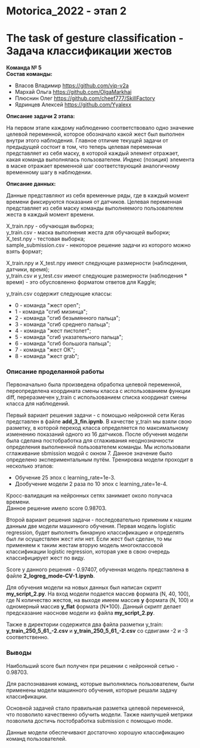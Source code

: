 # Motorica_2022  - этап 2
# The task of gesture classification  - Задача классификации жестов

**Команда № 5**  
**Состав команды:**  

- Власов Владимир https://github.com/vip-v2a
- Мархай Ольга https://github.com/OlgaMarkhai
- Плюснин Олег https://github.com/cheef777/SkillFactory
- Ядринцев Алексей https://github.com/Yyalexx

**Описание задачи 2 этапа:**  

На первом этапе каждому наблюдению соответствовало одно значение целевой переменной, которое обозначало какой жест был выполнен внутри этого наблюдения.
Главное отличие текущей задачи от предыдущей состоит в том, что теперь целевая переменная представляет из себя маску, в которой каждый элемент отражает, какая команда выполнялась пользователем. Индекс (позиция) элемента в маске отражает временной шаг соответствующий аналогичному временному шагу в наблюдении.

**Описание данных:**  

Данные представляют из себя временные ряды, где в каждый момент времени фиксируются показания от датчиков.
Целевая переменная представляет из себя маску команды выполняемого пользователем жеста в каждый момент времени.

X_train.npy - обучающая выборка;  
y_train.csv - маска выполнения жеста для обучающей выборки;  
X_test.npy - тестовая выборка;  
sample_submission.csv - некоторое решение задачи из которого можно взять формат;  

X_train.npy и X_test.npy имеют следующие размерности (наблюдения, датчики, время);  
y_train.csv и y_test.csv имеют следующие размерности (наблюдения * время) - это обусловленно форматом ответов для Kaggle;  

y_train.csv содержит следующие классы:  
- 0 - команда "жест open";
- 1 - команда "сгиб мизинца";
- 2 - команда "сгиб безымянного пальца";
- 3 - команда "сгиб среднего пальца";
- 4 - команда "жест пистолет";
- 5 - команда "сгиб указательного пальца";
- 6 - команда "сгиб большога пальца";
- 7 - команда "жест ОК";
- 8 - команда "жест grab";

### Описание проделанной работы

Первоначально была произведена обработка целевой переменной, переопределена координата смены класса с использованием функции diff, переразмечен y_train c использованием списка координат смены класса для наблюдений.

Первый вариант решения задачи  - с помощью нейронной сети Keras представлен в файле **add_3_fin.ipynb**. В качестве y_train мы взяли свою разметку, в которой переход класса определяется по максимальному изменению показаний одного из 16 датчиков. После обучения модели была сделана постобработка для сглаживания неоднозначности определения выполненной пользователем команды. Мы использовали сглаживание sbmission модой с окном 7. Данное значение было определено экспериментальным путём. 
Тренировка модели проходит в несколько этапов:  
- Обучение 25 эпох с learning_rate=1e-3.
- Дообучение модели 2 раза по 10 эпох с learning_rate=1e-4.      

Кросс-валидация на нейронных сетях занимает около получаса времени.  
Данное решение имело score 0.98703.

Второй вариант решения задачи - последовательно применим к нашим данным две модели машинного обучения. Первая модель logistic regression, будет выполнять бинарную классификацию и определять был ли осуществлен жест или нет. Если жест был сделан, то мы применяем к таким жестам вторую модель многоклассовой классификации logistic regression, которая уже в свою очередь классифицирует жест по виду. 

Score у данного решения  - 0.97407, обученная модель представлена в файле **2_logreg_mode-CV-1.ipynb**.

Для обучения модели на новых данных был написан скрипт **my_script_2.py**. На вход модели подается массив формата (N, 40, 100), где N количество жестов, на выходе имеем массив **y** формата (N, 100) и одномерный массив **y_flat** формата (N*100).  Данный скрипт делает предсказание наоснове модели из файла  **my_script_2.py**.

Также в директории содержится два файла разметки y_train:  **y_train_250_5_61_-2.csv** и **y_train_250_5_61_-2.csv** со сдвигами -2 и -3 соответственно.

### Выводы
Наибольший score был получен при решении с нейронной сетью - 0.98703.  

Для распознавания команд, которые выполнялись пользователем, были применены модели машинного обучения, которые решали задачу классификации.  

Основной задачей стало правильная разметка целевой переменной, что позволило качественно обучить модели. Также наилучшей метрики позволила достичь постобработка submission с помощью mode.  

Данные модели обеспечивают достаточно хорошую классификацию команд пользователей.  

